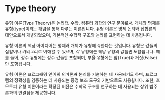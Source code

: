 # Type theory
유형 이론(Type Theory)은 논리학, 수학, 컴퓨터 과학의 연구 분야로서, 개체와 명제를 유형(type)이라는 개념을 통해 다루는 이론입니다. 유형 이론은 명제 논리와 집합론의 대안으로서 개발되었으며, 기본적인 수학적 구조와 논리를 표현하는 데 사용됩니다.

유형 이론의 핵심 아이디어는 명제와 개체가 유형에 속한다는 것입니다. 유형은 값들의 집합이나 카테고리로 이해할 수 있으며, 각 유형에는 해당 유형의 값들만 포함됩니다. 예를 들어, 정수 유형에는 정수 값들만 포함되며, 부울 유형에는 참(True)과 거짓(False)만 포함됩니다.

유형 이론은 프로그래밍 언어의 의미론과 논리를 기술하는 데 사용되기도 하며, 프로그램의 정확성을 검증하는 데 사용되는 증명 보조 도구의 기반으로도 사용됩니다. 또한, 호모토피 유형 이론이라는 확장된 버전은 수학적 구조를 연구하는 데 사용되는 상위 범주론과의 연결점을 제공합니다.
